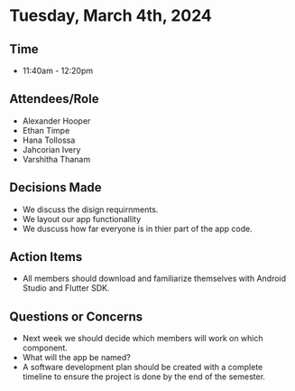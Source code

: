 # Tuesday, March 4th, 2024
## Time
- 11:40am - 12:20pm
## Attendees/Role
- Alexander Hooper
- Ethan Timpe
- Hana Tollossa
- Jahcorian Ivery
- Varshitha Thanam
## Decisions Made
- We discuss the disign requirnments.
- We layout our app functionallity
- We duscuss how far everyone is in thier part of the app code.
## Action Items
- All members should download and familiarize themselves with Android Studio and Flutter SDK.
## Questions or Concerns
- Next week we should decide which members will work on which component.
- What will the app be named?
- A software development plan should be created with a complete timeline to ensure the project is done by the end of the semester.
  
